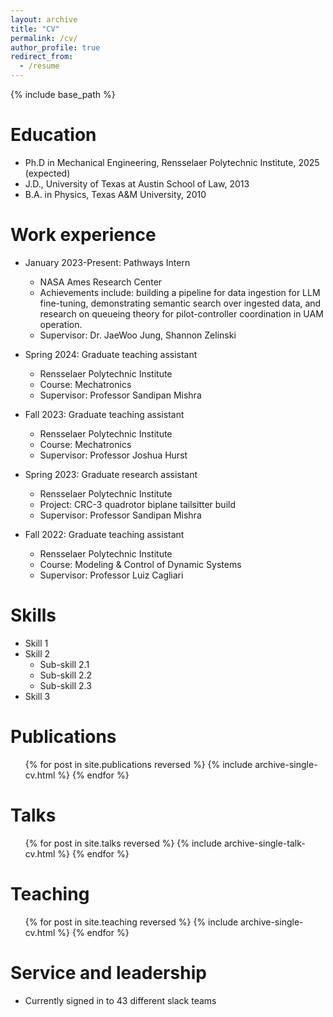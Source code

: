 ```yaml
---
layout: archive
title: "CV"
permalink: /cv/
author_profile: true
redirect_from:
  - /resume
---
```


{% include base_path %}

Education
======
* Ph.D in Mechanical Engineering, Rensselaer Polytechnic Institute, 2025 (expected)
* J.D., University of Texas at Austin School of Law, 2013
* B.A. in Physics, Texas A&M University, 2010

Work experience
======
* January 2023-Present: Pathways Intern
  * NASA Ames Research Center
  * Achievements include: building a pipeline for data ingestion for LLM fine-tuning, demonstrating semantic search over ingested data, and research on queueing theory for pilot-controller coordination in UAM operation.
  * Supervisor: Dr. JaeWoo Jung, Shannon Zelinski
    
* Spring 2024: Graduate teaching assistant
  * Rensselaer Polytechnic Institute
  * Course: Mechatronics
  * Supervisor: Professor Sandipan Mishra
    
* Fall 2023: Graduate teaching assistant
  * Rensselaer Polytechnic Institute
  * Course: Mechatronics
  * Supervisor: Professor Joshua Hurst
    
* Spring 2023: Graduate research assistant
  * Rensselaer Polytechnic Institute
  * Project: CRC-3 quadrotor biplane tailsitter build
  * Supervisor: Professor Sandipan Mishra
    
* Fall 2022: Graduate teaching assistant
  * Rensselaer Polytechnic Institute
  * Course: Modeling & Control of Dynamic Systems
  * Supervisor: Professor Luiz Cagliari
  
Skills
======
* Skill 1
* Skill 2
  * Sub-skill 2.1
  * Sub-skill 2.2
  * Sub-skill 2.3
* Skill 3

Publications
======
  <ul>{% for post in site.publications reversed %}
    {% include archive-single-cv.html %}
  {% endfor %}</ul>
  
Talks
======
  <ul>{% for post in site.talks reversed %}
    {% include archive-single-talk-cv.html  %}
  {% endfor %}</ul>
  
Teaching
======
  <ul>{% for post in site.teaching reversed %}
    {% include archive-single-cv.html %}
  {% endfor %}</ul>
  
Service and leadership
======
* Currently signed in to 43 different slack teams

